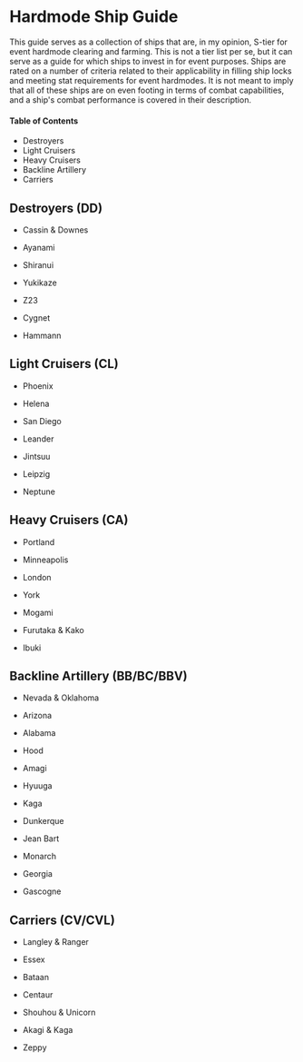 # Hardmode Ship Guide
This guide serves as a collection of ships that are, in my opinion, S-tier for event hardmode clearing and farming. This is not a tier list per se, but it can serve as a guide for which ships to invest in for event purposes. Ships are rated on a number of criteria related to their applicability in filling ship locks and meeting stat requirements for event hardmodes. It is not meant to imply that all of these ships are on even footing in terms of combat capabilities, and a ship's combat performance is covered in their description.

#### Table of Contents
 - Destroyers
 - Light Cruisers
 - Heavy Cruisers
 - Backline Artillery
 - Carriers

## Destroyers (DD)
 - Cassin & Downes
 
 - Ayanami
 
 - Shiranui
 
 - Yukikaze
 
 - Z23
 
 - Cygnet
 
 - Hammann

## Light Cruisers (CL)
 - Phoenix
 
 - Helena
 
 - San Diego
 
 - Leander
 
 - Jintsuu
 
 - Leipzig
   
 - Neptune

## Heavy Cruisers (CA)
 - Portland
 
 - Minneapolis
 
 - London
 
 - York
 
 - Mogami
 
 - Furutaka & Kako
 
 - Ibuki
 
## Backline Artillery (BB/BC/BBV)
 - Nevada & Oklahoma
 
 - Arizona
 
 - Alabama
 
 - Hood
 
 - Amagi
 
 - Hyuuga
 
 - Kaga
 
 - Dunkerque
 
 - Jean Bart
 
 - Monarch
 
 - Georgia
 
 - Gascogne
 
## Carriers (CV/CVL)
 - Langley & Ranger
 
 - Essex
 
 - Bataan
 
 - Centaur
 
 - Shouhou & Unicorn
 
 - Akagi & Kaga
 
 - Zeppy
